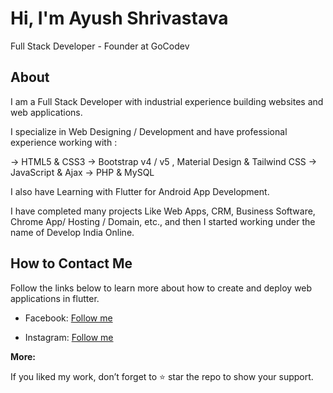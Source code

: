 # Hi, I'm Ayush Shrivastava

Full Stack Developer - Founder at GoCodev

## About

I am a Full Stack Developer with industrial experience building websites and web applications.

I specialize in Web Designing / Development and have professional experience working with :

-> HTML5 & CSS3
-> Bootstrap v4 / v5 , Material Design & Tailwind CSS
-> JavaScript & Ajax
-> PHP & MySQL

I also have Learning with Flutter for Android App Development.

I have completed many projects Like Web Apps, CRM, Business Software, Chrome App/ Hosting / Domain, etc., and then I started working under the name of Develop India Online.

## How to Contact Me
Follow the links below to learn more about how to create and deploy web applications in flutter.

* Facebook: [Follow me](https://www.facebook.com/imayushshrivastava)

* Instagram: [Follow me](https://www.instagram.com/imayushshrivastava)

**More:**

If you liked my work, don’t forget to ⭐ star the repo to show your support.
